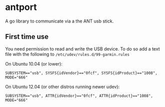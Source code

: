 # antport

A go library to communicate via a the ANT usb stick.

## First time use
You need permission to read and write the USB device. To do so add a text file with the following to `/etc/udev/rules.d/99-garmin.rules`

On Ubuntu 10.04 (or lower):

	SUBSYSTEM=="usb", SYSFS{idVendor}=="0fcf", SYSFS{idProduct}=="1008", MODE="666"

On Ubuntu 12.04 (or other distros running newer udev):

	SUBSYSTEM=="usb", ATTR{idVendor}=="0fcf", ATTR{idProduct}=="1008", MODE="666"

